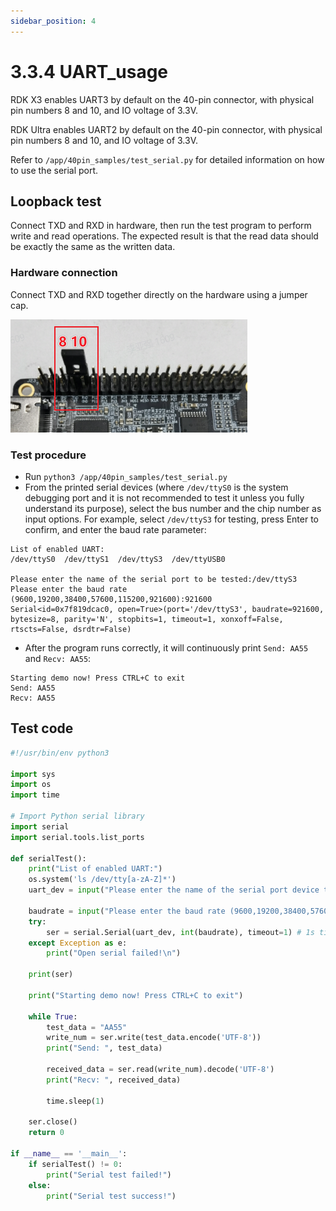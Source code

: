```yaml
---
sidebar_position: 4
---
```


# 3.3.4 UART_usage

RDK X3 enables UART3 by default on the 40-pin connector, with physical pin numbers 8 and 10, and IO voltage of 3.3V.

RDK Ultra enables UART2 by default on the 40-pin connector, with physical pin numbers 8 and 10, and IO voltage of 3.3V.

Refer to `/app/40pin_samples/test_serial.py` for detailed information on how to use the serial port.

## Loopback test
Connect TXD and RXD in hardware, then run the test program to perform write and read operations. The expected result is that the read data should be exactly the same as the written data.

### Hardware connection

Connect TXD and RXD together directly on the hardware using a jumper cap.

![image-20220512101820743](./image/40pin_user_guide/image-20220512101820743.png)

### Test procedure

- Run `python3 /app/40pin_samples/test_serial.py`
- From the printed serial devices (where `/dev/ttyS0` is the system debugging port and it is not recommended to test it unless you fully understand its purpose), select the bus number and the chip number as input options. For example, select `/dev/ttyS3` for testing, press Enter to confirm, and enter the baud rate parameter:

```
List of enabled UART:
/dev/ttyS0  /dev/ttyS1  /dev/ttyS3  /dev/ttyUSB0

Please enter the name of the serial port to be tested:/dev/ttyS3
Please enter the baud rate (9600,19200,38400,57600,115200,921600):921600
Serial<id=0x7f819dcac0, open=True>(port='/dev/ttyS3', baudrate=921600, bytesize=8, parity='N', stopbits=1, timeout=1, xonxoff=False, rtscts=False, dsrdtr=False)
```

- After the program runs correctly, it will continuously print `Send: AA55` and `Recv: AA55`:

```
Starting demo now! Press CTRL+C to exit
Send: AA55
Recv: AA55
```

## Test code

```python
#!/usr/bin/env python3

import sys
import os
import time

# Import Python serial library
import serial
import serial.tools.list_ports

def serialTest():
    print("List of enabled UART:")
    os.system('ls /dev/tty[a-zA-Z]*')
    uart_dev = input("Please enter the name of the serial port device to test:")

    baudrate = input("Please enter the baud rate (9600,19200,38400,57600,115200,921600):")
    try:
        ser = serial.Serial(uart_dev, int(baudrate), timeout=1) # 1s timeout
    except Exception as e:
        print("Open serial failed!\n")

    print(ser)

    print("Starting demo now! Press CTRL+C to exit")

    while True:
        test_data = "AA55"
        write_num = ser.write(test_data.encode('UTF-8'))
        print("Send: ", test_data)

        received_data = ser.read(write_num).decode('UTF-8')
        print("Recv: ", received_data)

        time.sleep(1)

    ser.close()
    return 0

if __name__ == '__main__':
    if serialTest() != 0:
        print("Serial test failed!")
    else:
        print("Serial test success!")
```
